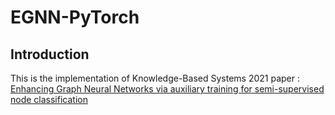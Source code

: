 # EGNN-PyTorch   

## Introduction  
This is the implementation of Knowledge-Based Systems 2021 paper : [Enhancing Graph Neural Networks via auxiliary training for semi-supervised node classification](https://www.sciencedirect.com/science/article/abs/pii/S0950705121001477)  

